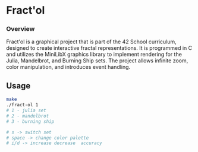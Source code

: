 # Fract'ol

### Overview
Fract'ol is a graphical project that is part of the 42 School curriculum, designed to create interactive fractal representations. It is programmed in C and utilizes the MiniLibX graphics library to implement rendering for the Julia, Mandelbrot, and Burning Ship sets. The project allows infinite zoom, color manipulation, and introduces event handling.


## Usage
```bash
make
./fract-ol 1
# 1 - julia set
# 2 - mandelbrot
# 3 - burning ship

# s -> switch set
# space -> change color palette
# i/d -> increase decrease  accuracy
```
